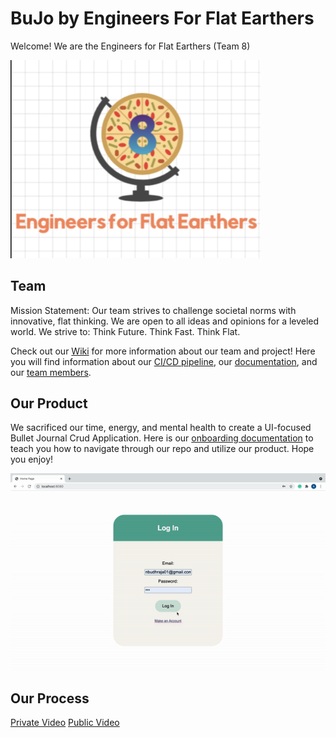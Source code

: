 # BuJo by Engineers For Flat Earthers 
Welcome! We are the Engineers for Flat Earthers (Team 8)

<img src="images/flat.png" alt="drawing" width="400"/>

## Team 
Mission Statement: Our team strives to challenge societal norms with innovative, flat thinking. We are open to all ideas and opinions for a leveled world. We strive to: Think Future. Think Fast. Think Flat.

Check out our [Wiki](https://github.com/cse110-sp21-group8/cse110-sp21-group8/wiki) for more information about our team and project! Here you will find information about our [CI/CD pipeline](https://github.com/cse110-sp21-group8/cse110-sp21-group8/wiki/CI-CD), our [documentation](https://github.com/cse110-sp21-group8/cse110-sp21-group8/wiki/JSDocs), and our [team members](https://github.com/cse110-sp21-group8/cse110-sp21-group8/wiki/Team-Page).

## Our Product 
We sacrificed our time, energy, and mental health to create a UI-focused Bullet Journal Crud Application. Here is our [onboarding documentation](/onboarding.md) to teach you how to navigate through our repo and utilize our product. Hope you enjoy!

![image](images/introduction.gif)

## Our Process 

[Private Video](https://youtu.be/2J-X0AxxSjM)
[Public Video](https://youtu.be/QuXwBWVee7M)


